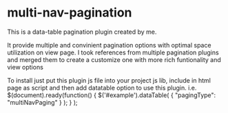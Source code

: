 # multi-nav-pagination
This is a data-table pagination plugin created by me.

It provide multiple and convinient pagination options with optimal space utilization on view page. I took references from multiple pagination plugins and merged them to create a customize one with more rich funtionality and view options

To install just put this plugin js file into your project js lib, include in html page as script and then add datatable option to use this plugin. i.e.
$(document).ready(function() {
        $('#example').dataTable( {
            "pagingType": "multiNavPaging"
        } );
    } );
